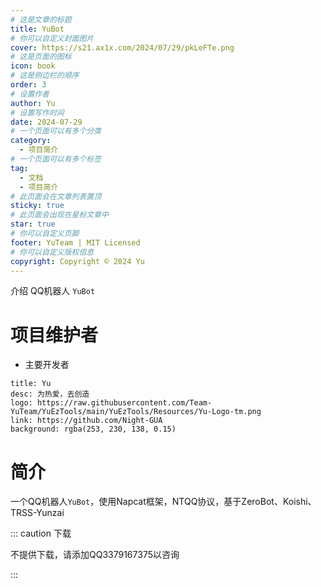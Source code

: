 ```yaml
---
# 这是文章的标题
title: YuBot
# 你可以自定义封面图片
cover: https://s21.ax1x.com/2024/07/29/pkLeFTe.png
# 这是页面的图标
icon: book
# 这是侧边栏的顺序
order: 3
# 设置作者
author: Yu
# 设置写作时间
date: 2024-07-29
# 一个页面可以有多个分类
category:
  - 项目简介
# 一个页面可以有多个标签
tag:
  - 文档
  - 项目简介
# 此页面会在文章列表置顶
sticky: true
# 此页面会出现在星标文章中
star: true
# 你可以自定义页脚
footer: YuTeam | MIT Licensed
# 你可以自定义版权信息
copyright: Copyright © 2024 Yu
---
```


介绍 QQ机器人 `YuBot` 

<!-- more -->

# 项目维护者

- 主要开发者

```component VPCard
title: Yu
desc: 为热爱，去创造
logo: https://raw.githubusercontent.com/Team-YuTeam/YuEzTools/main/YuEzTools/Resources/Yu-Logo-tm.png
link: https://github.com/Night-GUA
background: rgba(253, 230, 138, 0.15)
```

# 简介

一个QQ机器人`YuBot`，使用Napcat框架，NTQQ协议，基于ZeroBot、Koishi、TRSS-Yunzai

::: caution 下载

不提供下载，请添加QQ3379167375以咨询

:::